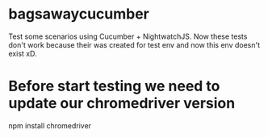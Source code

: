 # bagsawaycucumber

Test some scenarios using Cucumber + NightwatchJS.
Now these tests don't work because their was created for test env and now this env doesn't exist xD.


# Before start testing we need to update our chromedriver version
npm install chromedriver
